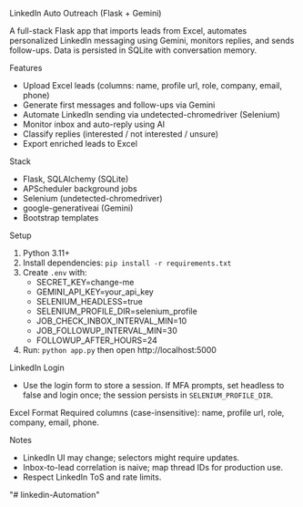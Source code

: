 LinkedIn Auto Outreach (Flask + Gemini)

A full-stack Flask app that imports leads from Excel, automates personalized LinkedIn messaging using Gemini, monitors replies, and sends follow-ups. Data is persisted in SQLite with conversation memory.

Features
- Upload Excel leads (columns: name, profile url, role, company, email, phone)
- Generate first messages and follow-ups via Gemini
- Automate LinkedIn sending via undetected-chromedriver (Selenium)
- Monitor inbox and auto-reply using AI
- Classify replies (interested / not interested / unsure)
- Export enriched leads to Excel

Stack
- Flask, SQLAlchemy (SQLite)
- APScheduler background jobs
- Selenium (undetected-chromedriver)
- google-generativeai (Gemini)
- Bootstrap templates

Setup
1. Python 3.11+
2. Install dependencies: `pip install -r requirements.txt`
3. Create `.env` with:
   - SECRET_KEY=change-me
   - GEMINI_API_KEY=your_api_key
   - SELENIUM_HEADLESS=true
   - SELENIUM_PROFILE_DIR=selenium_profile
   - JOB_CHECK_INBOX_INTERVAL_MIN=10
   - JOB_FOLLOWUP_INTERVAL_MIN=30
   - FOLLOWUP_AFTER_HOURS=24
4. Run: `python app.py` then open http://localhost:5000

LinkedIn Login
- Use the login form to store a session. If MFA prompts, set headless to false and login once; the session persists in `SELENIUM_PROFILE_DIR`.

Excel Format
Required columns (case-insensitive): name, profile url, role, company, email, phone.

Notes
- LinkedIn UI may change; selectors might require updates.
- Inbox-to-lead correlation is naive; map thread IDs for production use.
- Respect LinkedIn ToS and rate limits.

"# linkedin-Automation" 
